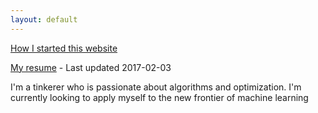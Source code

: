 ```yaml
---
layout: default
---
```


[How I started this website](website-getting-started)

[My resume](Michael_Luong_Resume.pdf) - Last updated 2017-02-03 

I'm a tinkerer who is passionate about algorithms and optimization. I'm currently looking to apply myself to the new frontier of machine learning


